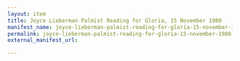 ```yaml
---
layout: item
title: Joyce Lieberman Palmist Reading for Gloria, 15 November 1980
manifest_name: joyce-lieberman-palmist-reading-for-gloria-15-november-1980
permalink: joyce-lieberman-palmist-reading-for-gloria-15-november-1980
external_manifest_url: 

---
```

<!-- Add an essay or interpretive material below this line,
using HTML or markdown.  Do not modify this file above this line -->
